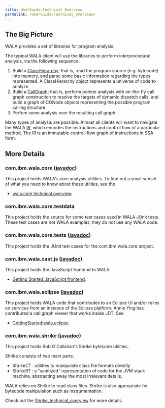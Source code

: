 ```yaml
---
title: UserGuide:Technical Overview
permalink: /UserGuide:Technical_Overview/
---
```


The Big Picture
---------------

WALA provides a set of libraries for program analysis.

The typical WALA client will use the libraries to perform
interprocedural analysis, via the following sequence:

1.  Build a [ClassHierarchy](/UserGuide:ClassHierarchy "wikilink"); that
    is, read the program source (e.g. bytecode) into memory, and parse
    some basic information regarding the types represented. A
    ClassHierarchy object represents a universe of code to analyze.
2.  Build a [CallGraph](/UserGuide:CallGraph "wikilink"); that is,
    perform pointer analysis with on-the-fly call graph construction to
    resolve the targets of dynamic dispatch calls, and build a graph of
    CGNode objects representing the possible program calling structure.
3.  Perfom some analysis over the resulting call graph.

Many types of analysis are possible. Almost all clients will want to
navigate the WALA [IR](/UserGuide:IR "wikilink"), which encodes the
instructions and control flow of a particular method. The IR is an
immutable control-flow graph of instructions in SSA form.

More Details
------------

### com.ibm.wala.core ([javadoc](http://wala.sourceforge.net/javadocs/com.ibm.wala.core))

This project holds WALA's core analysis utilities. To find out a small
subset of what you need to know about these utilties, see the

-   [wala.core technical
    overview](/wala.core_technical_overview "wikilink").

### com.ibm.wala.core.testdata

This project holds the source for some test cases used in WALA JUnit
tests. These test cases are not WALA examples; they do not use any WALA
code.

### com.ibm.wala.core.tests ([javadoc](http://wala.sourceforge.net/javadocs/com.ibm.wala.core.tests))

This project holds the JUnit test cases for the com.ibm.wala.core
project.

### com.ibm.wala.cast.js ([javadoc](http://wala.sourceforge.net/javadocs/com.ibm.wala.cast.js))

This project holds the JavaScript frontend to WALA

-   [Getting Started:JavaScript
    frontend](/Getting_Started:JavaScript_frontend "wikilink").

### com.ibm.wala.eclipse ([javadoc](http://wala.sourceforge.net/javadocs/com.ibm.wala.eclipse))

This project holds WALA code that contributes to an Eclipse UI and/or
relies on services from an instance of the Eclipse platform. Annie Ying
has contributed a call graph viewer that works inside JDT. See

-   [GettingStarted:wala.eclipse](/GettingStarted:wala.eclipse "wikilink").

### com.ibm.wala.shrike ([javadoc](http://wala.sourceforge.net/javadocs/com.ibm.wala.shrike))

This project holds Rob O'Callahan's Shrike bytecode utilities.

Shrike consists of two main parts:

-   ShrikeCT : utilities to manipulate class file formats directly
-   ShrikeBT : a "sanitized" representation of code for the JVM stack
    machine, abstracting away the most irrelevant details.

WALA relies on Shrike to read class files. Shrike is also appropriate
for bytecode manipulation such as instrumentation.

Check out the
[Shrike_technical_overview](/Shrike_technical_overview "wikilink") for
more details.